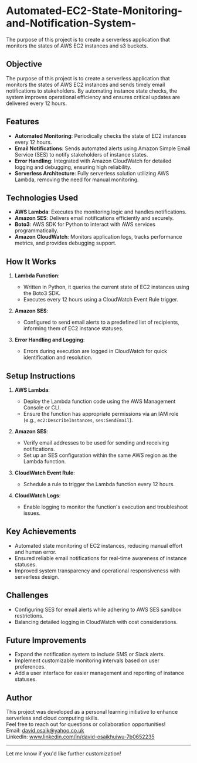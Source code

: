# Automated-EC2-State-Monitoring-and-Notification-System-
The purpose of this project is to create a serverless application that monitors the states of AWS EC2 instances and s3 buckets. 
## Objective  
The purpose of this project is to create a serverless application that monitors the states of AWS EC2 instances and sends timely email notifications to stakeholders. By automating instance state checks, the system improves operational efficiency and ensures critical updates are delivered every 12 hours.  

## Features  
- **Automated Monitoring**: Periodically checks the state of EC2 instances every 12 hours.  
- **Email Notifications**: Sends automated alerts using Amazon Simple Email Service (SES) to notify stakeholders of instance states.  
- **Error Handling**: Integrated with Amazon CloudWatch for detailed logging and debugging, ensuring high reliability.  
- **Serverless Architecture**: Fully serverless solution utilizing AWS Lambda, removing the need for manual monitoring.  

## Technologies Used  
- **AWS Lambda**: Executes the monitoring logic and handles notifications.  
- **Amazon SES**: Delivers email notifications efficiently and securely.  
- **Boto3**: AWS SDK for Python to interact with AWS services programmatically.  
- **Amazon CloudWatch**: Monitors application logs, tracks performance metrics, and provides debugging support.  

## How It Works  
1. **Lambda Function**:  
   - Written in Python, it queries the current state of EC2 instances using the Boto3 SDK.  
   - Executes every 12 hours using a CloudWatch Event Rule trigger.  

2. **Amazon SES**:  
   - Configured to send email alerts to a predefined list of recipients, informing them of EC2 instance statuses.  

3. **Error Handling and Logging**:  
   - Errors during execution are logged in CloudWatch for quick identification and resolution.  

## Setup Instructions  
1. **AWS Lambda**:  
   - Deploy the Lambda function code using the AWS Management Console or CLI.  
   - Ensure the function has appropriate permissions via an IAM role (e.g., `ec2:DescribeInstances`, `ses:SendEmail`).  

2. **Amazon SES**:  
   - Verify email addresses to be used for sending and receiving notifications.  
   - Set up an SES configuration within the same AWS region as the Lambda function.  

3. **CloudWatch Event Rule**:  
   - Schedule a rule to trigger the Lambda function every 12 hours.  

4. **CloudWatch Logs**:  
   - Enable logging to monitor the function's execution and troubleshoot issues.  

## Key Achievements  
- Automated state monitoring of EC2 instances, reducing manual effort and human error.  
- Ensured reliable email notifications for real-time awareness of instance statuses.  
- Improved system transparency and operational responsiveness with serverless design.  

## Challenges  
- Configuring SES for email alerts while adhering to AWS SES sandbox restrictions.  
- Balancing detailed logging in CloudWatch with cost considerations.  

## Future Improvements  
- Expand the notification system to include SMS or Slack alerts.  
- Implement customizable monitoring intervals based on user preferences.  
- Add a user interface for easier management and reporting of instance statuses.  

## Author  
This project was developed as a personal learning initiative to enhance serverless and cloud computing skills.  
Feel free to reach out for questions or collaboration opportunities!  
Email: david.osaik@yahoo.co.uk  
Linkedln: www.linkedin.com/in/david-osaikhuiwu-7b0652235

---

Let me know if you'd like further customization!  
